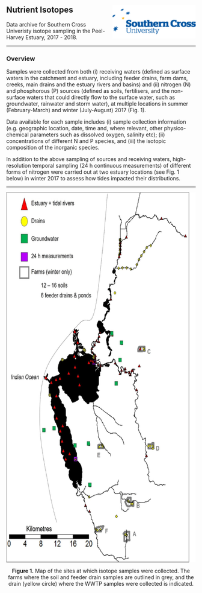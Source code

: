 ## Nutrient Isotopes   <img src="https://github.com/AquaticEcoDynamics/Peel_ARC/blob/master/Images/Logos/scu.png" align="right">

Data archive for Southern Cross Univeristy isotope sampling in the Peel-Harvey Estuary, 2017 - 2018.

---
### Overview

Samples were collected from both (i) receiving waters (defined as surface waters in the catchment and estuary, including feeder drains, farm dams, creeks, 
main drains and the estuary rivers and basins) and (ii) nitrogen (N) and phosphorous (P) sources (defined as soils, fertilisers, and the non-surface waters 
that could directly flow to the surface water, such as groundwater, rainwater and storm water), at multiple locations in summer (February-March) and winter (July-August) 2017 (Fig. 1).

Data available for each sample includes (i) sample collection information (e.g. geographic location, date, time and, where relevant, other physico-chemical 
parameters such as dissolved oxygen, salinity etc); (ii) concentrations of different N and P species, and (iii) the isotopic composition of the inorganic species.

In addition to the above sampling of sources and receiving waters, high-resolution temporal sampling (24 h continuous measurements) of different forms of 
nitrogen were carried out at two estuary locations (see Fig. 1 below) in winter 2017 to assess how tides impacted their distributions.



---

<p align="center">
  <kbd>
    <img src="https://github.com/AquaticEcoDynamics/Peel_ARC/blob/master/Images/isotope.jpg" width="677.5" height="981" align="center">
  </kbd>
</p>


<p align="center">
  <strong>Figure 1.</strong> Map of the sites at which  isotope samples were collected. The farms where the soil and feeder drain samples are outlined in grey, and the drain (yellow circle) where the WWTP samples were collected is indicated. 
</p>

